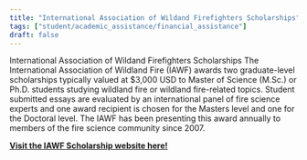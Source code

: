 ```yaml
---
title: "International Association of Wildand Firefighters Scholarships"
tags: ["student/academic_assistance/financial_assistance"]
draft: false
---
```


International Association of Wildand Firefighters Scholarships
    The International Association of Wildland Fire (IAWF) awards two graduate-level scholarships typically valued at $3,000 USD to Master of Science (M.Sc.) or Ph.D. students studying wildland fire or wildland fire-related topics. Student submitted essays are evaluated by an international panel of fire science experts and one award recipient is chosen for the Masters level and one for the Doctoral level. The IAWF has been presenting this award annually to members of the fire science community since 2007.

[**Visit the IAWF Scholarship website here!**](https://www.iawfonline.org/scholarships/)


